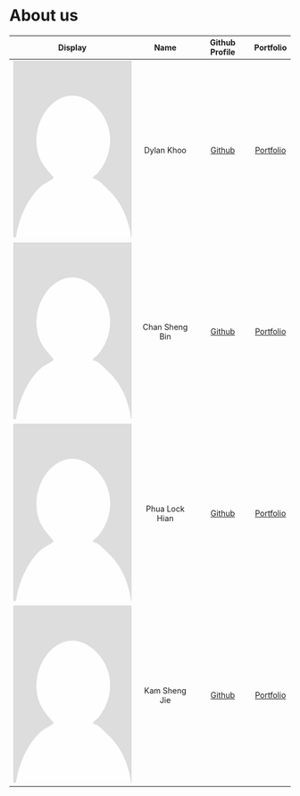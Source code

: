 # About us

| Display                                             |      Name      |             Github Profile             |              Portfolio              |
|-----------------------------------------------------|:--------------:| :------------------------------------: |:-----------------------------------:|
| ![](images/Portrait_placeholder.png)                |   Dylan Khoo   | [Github](https://github.com/dylankhoo) |   [Portfolio](team/dylankhoo.md)    |
| ![](images/Portrait_placeholder.png) | Chan Sheng Bin | [Github](https://github.com/ShengBin-101) |  [Portfolio](team/shengbin-101.md)  |
 ![](images/Portrait_placeholder.png) | Phua Lock Hian | [Github](https://github.com/phua-lock-hian) | [Portfolio](team/phua-lock-hian.md) |
 ![](images/Portrait_placeholder.png) | Kam Sheng Jie  | [Github](https://github.com/ShengJie13245) | [Portfolio](team/shengjie13245.md)  

